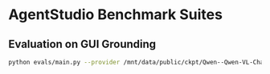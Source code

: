 # AgentStudio Benchmark Suites

## Evaluation on GUI Grounding

```bash
python evals/main.py --provider /mnt/data/public/ckpt/Qwen--Qwen-VL-Chat --eval_type gui_grounding --data_path /mnt/data/longtaozheng/agent-studio/raw_data/screenspot/screenspot_mobile.json --end_idx 1
```